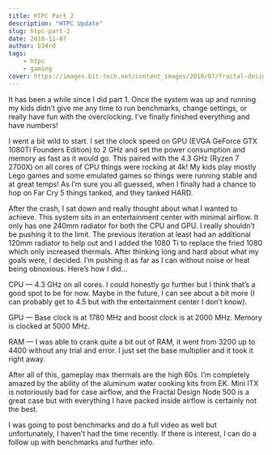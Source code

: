 ```yaml
---
title: HTPC Part 2
description: "HTPC Update"
slug: htpc-part-2
date: 2018-11-07
author: b34rd
tags:
    - htpc
    - gaming
cover: https://images.bit-tech.net/content_images/2010/07/fractal-design-array-r2-m-itx-case-review/array-overview.jpg
---
```

It has been a while since I did part 1. Once the system was up and running my kids didn’t give me any time to run benchmarks, change settings, or really have fun with the overclocking. I’ve finally finished everything and have numbers!

I went a bit wild to start. I set the clock speed on GPU (EVGA GeForce GTX 1080Ti Founders Edition) to 2 GHz and set the power consumption and memory as fast as it would go. This paired with the 4.3 GHz (Ryzen 7 2700X) on all cores of CPU things were rocking at 4k! My kids play mostly Lego games and some emulated games so things were running stable and at great temps! As I’m sure you all guessed, when I finally had a chance to hop on Far Cry 5 things tanked, and they tanked HARD.

After the crash, I sat down and really thought about what I wanted to achieve. This system sits in an entertainment center with minimal airflow. It only has one 240mm radiator for both the CPU and GPU. I really shouldn’t be pushing it to the limit. The previous iteration at least had an additional 120mm radiator to help out and I added the 1080 Ti to replace the fried 1080 which only increased thermals. After thinking long and hard about what my goals were, I decided. I’m pushing it as far as I can without noise or heat being obnoxious. Here’s how I did…

CPU — 4.3 GHz on all cores. I could honestly go further but I think that’s a good spot to be for now. Maybe in the future, I can see about a bit more (I can probably get to 4.5 but with the entertainment center I don’t know).

GPU — Base clock is at 1780 MHz and boost clock is at 2000 MHz. Memory is clocked at 5000 MHz.

RAM — I was able to crank quite a bit out of RAM, it went from 3200 up to 4400 without any trial and error. I just set the base multiplier and it took it right away.

After all of this, gameplay max thermals are the high 60s. I’m completely amazed by the ability of the aluminum water cooking kits from EK. Mini ITX is notoriously bad for case airflow, and the Fractal Design Node 500 is a great case but with everything I have packed inside airflow is certainly not the best.

I was going to post benchmarks and do a full video as well but unfortunately, I haven’t had the time recently. If there is interest, I can do a follow up with benchmarks and further info.